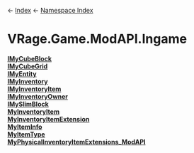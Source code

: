 ← [Index](Api-Index) ← [Namespace Index](Namespace-Index)

# VRage.Game.ModAPI.Ingame

**[IMyCubeBlock](VRage.Game.ModAPI.Ingame.IMyCubeBlock)**  
**[IMyCubeGrid](VRage.Game.ModAPI.Ingame.IMyCubeGrid)**  
**[IMyEntity](VRage.Game.ModAPI.Ingame.IMyEntity)**  
**[IMyInventory](VRage.Game.ModAPI.Ingame.IMyInventory)**  
**[IMyInventoryItem](VRage.Game.ModAPI.Ingame.IMyInventoryItem)**  
**[IMyInventoryOwner](VRage.Game.ModAPI.Ingame.IMyInventoryOwner)**  
**[IMySlimBlock](VRage.Game.ModAPI.Ingame.IMySlimBlock)**  
**[MyInventoryItem](VRage.Game.ModAPI.Ingame.MyInventoryItem)**  
**[MyInventoryItemExtension](VRage.Game.ModAPI.Ingame.MyInventoryItemExtension)**  
**[MyItemInfo](VRage.Game.ModAPI.Ingame.MyItemInfo)**  
**[MyItemType](VRage.Game.ModAPI.Ingame.MyItemType)**  
**[MyPhysicalInventoryItemExtensions_ModAPI](VRage.Game.ModAPI.Ingame.MyPhysicalInventoryItemExtensions_ModAPI)**

